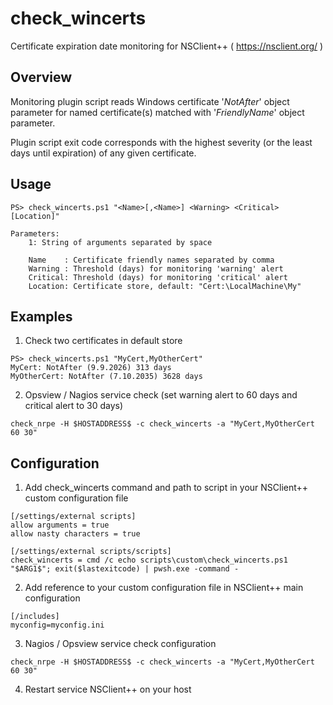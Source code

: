 # check_wincerts
Certificate expiration date monitoring for NSClient++ ( https://nsclient.org/ )

## Overview
Monitoring plugin script reads Windows certificate '*NotAfter*' object parameter for named certificate(s) matched with '*FriendlyName*' object parameter.

Plugin script exit code corresponds with the highest severity (or the least days until expiration) of any given certificate.

## Usage
```
PS> check_wincerts.ps1 "<Name>[,<Name>] <Warning> <Critical> [Location]"

Parameters:
    1: String of arguments separated by space

    Name    : Certificate friendly names separated by comma
    Warning : Threshold (days) for monitoring 'warning' alert
    Critical: Threshold (days) for monitoring 'critical' alert
    Location: Certificate store, default: "Cert:\LocalMachine\My"
```
## Examples
1. Check two certificates in default store
```
PS> check_wincerts.ps1 "MyCert,MyOtherCert"
MyCert: NotAfter (9.9.2026) 313 days
MyOtherCert: NotAfter (7.10.2035) 3628 days
```

2. Opsview / Nagios service check (set warning alert to 60 days and critical alert to 30 days)
```
check_nrpe -H $HOSTADDRESS$ -c check_wincerts -a "MyCert,MyOtherCert 60 30"
```

## Configuration
1. Add check_wincerts command and path to script in your NSClient++ custom configuration file
```
[/settings/external scripts]
allow arguments = true
allow nasty characters = true

[/settings/external scripts/scripts]
check_wincerts = cmd /c echo scripts\custom\check_wincerts.ps1 "$ARG1$"; exit($lastexitcode) | pwsh.exe -command -
```
2. Add reference to your custom configuration file in NSClient++ main configuration
```
[/includes]
myconfig=myconfig.ini
```
3. Nagios / Opsview service check configuration
```
check_nrpe -H $HOSTADDRESS$ -c check_wincerts -a "MyCert,MyOtherCert 60 30"
```
4. Restart service NSClient++ on your host

